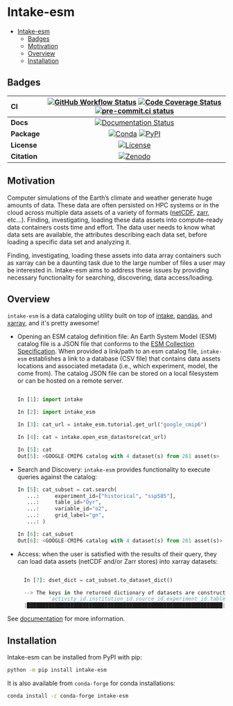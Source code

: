 # Intake-esm

- [Intake-esm](#intake-esm)
  - [Badges](#badges)
  - [Motivation](#motivation)
  - [Overview](#overview)
  - [Installation](#installation)

## Badges

| CI           | [![GitHub Workflow Status][github-ci-badge]][github-ci-link] [![Code Coverage Status][codecov-badge]][codecov-link] [![pre-commit.ci status][pre-commit.ci-badge]][pre-commit.ci-link] |
| :----------- | :------------------------------------------------------------------------------------------------------------------------------------------------------------------------------------: |
| **Docs**     |                                                                     [![Documentation Status][rtd-badge]][rtd-link]                                                                     |
| **Package**  |                                                          [![Conda][conda-badge]][conda-link] [![PyPI][pypi-badge]][pypi-link]                                                          |
| **License**  |                                                                         [![License][license-badge]][repo-link]                                                                         |
| **Citation** |                                                                         [![Zenodo][zenodo-badge]][zenodo-link]                                                                         |

## Motivation

Computer simulations of the Earth’s climate and weather generate huge amounts of data.
These data are often persisted on HPC systems or in the cloud across multiple data
assets of a variety of formats ([netCDF](https://www.unidata.ucar.edu/software/netcdf/), [zarr](https://zarr.readthedocs.io/en/stable/), etc...). Finding, investigating,
loading these data assets into compute-ready data containers costs time and effort.
The data user needs to know what data sets are available, the attributes describing
each data set, before loading a specific data set and analyzing it.

Finding, investigating, loading these assets into data array containers
such as xarray can be a daunting task due to the large number of files
a user may be interested in. Intake-esm aims to address these issues by
providing necessary functionality for searching, discovering, data access/loading.

## Overview

`intake-esm` is a data cataloging utility built on top of [intake](https://github.com/intake/intake), [pandas](https://pandas.pydata.org/), and [xarray](https://xarray.pydata.org/en/stable/), and it's pretty awesome!

- Opening an ESM catalog definition file: An Earth System Model (ESM) catalog file is a JSON file that conforms
  to the [ESM Collection Specification](./docs/source/reference/esm-catalog-spec.md). When provided a link/path to an esm catalog file, `intake-esm` establishes
  a link to a database (CSV file) that contains data assets locations and associated metadata
  (i.e., which experiment, model, the come from). The catalog JSON file can be stored on a local filesystem
  or can be hosted on a remote server.

  ```python

  In [1]: import intake

  In [2]: import intake_esm

  In [3]: cat_url = intake_esm.tutorial.get_url("google_cmip6")

  In [4]: cat = intake.open_esm_datastore(cat_url)

  In [5]: cat
  Out[5]: <GOOGLE-CMIP6 catalog with 4 dataset(s) from 261 asset(s>
  ```

- Search and Discovery: `intake-esm` provides functionality to execute queries against the catalog:

  ```python
  In [5]: cat_subset = cat.search(
     ...:     experiment_id=["historical", "ssp585"],
     ...:     table_id="Oyr",
     ...:     variable_id="o2",
     ...:     grid_label="gn",
     ...: )

  In [6]: cat_subset
  Out[6]: <GOOGLE-CMIP6 catalog with 4 dataset(s) from 261 asset(s)>
  ```

- Access: when the user is satisfied with the results of their query, they can load data assets (netCDF and/or Zarr stores) into xarray datasets:

  ```python

    In [7]: dset_dict = cat_subset.to_dataset_dict()

    --> The keys in the returned dictionary of datasets are constructed as follows:
            'activity_id.institution_id.source_id.experiment_id.table_id.grid_label'
    |███████████████████████████████████████████████████████████████| 100.00% [2/2 00:18<00:00]
  ```

See [documentation](https://intake-esm.readthedocs.io/en/latest/) for more information.

## Installation

Intake-esm can be installed from PyPI with pip:

```bash
python -m pip install intake-esm
```

It is also available from `conda-forge` for conda installations:

```bash
conda install -c conda-forge intake-esm
```

[github-ci-badge]: https://github.com/intake/intake-esm/actions/workflows/ci.yaml/badge.svg
[github-ci-link]: https://github.com/intake/intake-esm/actions/workflows/ci.yaml
[codecov-badge]: https://img.shields.io/codecov/c/github/intake/intake-esm.svg?logo=codecov
[codecov-link]: https://codecov.io/gh/intake/intake-esm
[rtd-badge]: https://readthedocs.org/projects/intake-esm/badge/?version=latest
[rtd-link]: https://intake-esm.readthedocs.io/en/stable/?badge=latest
[pypi-badge]: https://img.shields.io/pypi/v/intake-esm?logo=pypi
[pypi-link]: https://pypi.org/project/intake-esm
[conda-badge]: https://img.shields.io/conda/vn/conda-forge/intake-esm?logo=anaconda
[conda-link]: https://anaconda.org/conda-forge/intake-esm
[zenodo-badge]: https://img.shields.io/badge/DOI-10.5281%20%2F%20zenodo.3491062-blue.svg
[zenodo-link]: https://doi.org/10.5281/zenodo.3491062
[license-badge]: https://img.shields.io/github/license/intake/intake-esm
[repo-link]: https://github.com/intake/intake-esm
[pre-commit.ci-badge]: https://results.pre-commit.ci/badge/github/intake/intake-esm/main.svg
[pre-commit.ci-link]: https://results.pre-commit.ci/latest/github/intake/intake-esm/main

